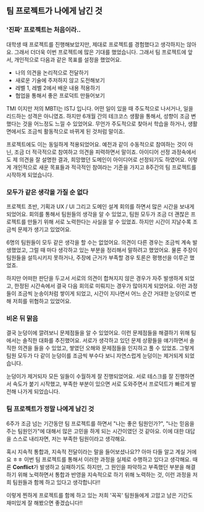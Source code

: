 ## 팀 프로젝트가 나에게 남긴 것

### '진짜' 프로젝트는 처음이라..

대학생 때 프로젝트를 진행해보았지만, 제대로 프로젝트를 경험했다고 생각하지는 않아요. 그래서 더더욱 이번 프로젝트에 많은 기대를 했었습니다. 그래서 팀 프로젝트에 앞서, 개인적으로 다음과 같은 목표를 설정을 했었어요.

* 나의 의견을 논리적으로 전달하기
* 새로운 기술에 주저하지 않고 도전해보기
* 레벨 1, 레벨 2에서 배운 내용 적용하기
* 협업을 통해서 좋은 프로덕트 만들어보기

TMI 이지만 저의 MBTI는 ISTJ 입니다. 어떤 일이 있을 때 주도적으로 나서거나, 일을 리드하는 성격은 아니였죠. 하지만 6개월 간의 테크코스 생활을 통해서, 성향이 조금 변했다는 것을 어느정도 느낄 수 있었어요. 무언가 주도적으로 찾아서 학습을 하거나, 생활면에서도 조금씩 활동적으로 바뀌게 된 것처럼 말이죠.

프로젝트에도 이는 동일하게 적용되었어요. 예전과 같이 수동적으로 참여하는 것이 아닌, 조금 더 적극적으로 참여하고 의견을 피력하면서 말이죠. 아이디어 선정 과정속에서도 제 의견을 잘 설명한 결과, 희망했던 도메인이 아이디어로 선정되기도 하였어요. 이렇게 개인적으로 새운 목표들과 적극적인 참여라는 기준을 가지고 8주간의 팀 프로젝트를 시작하게 되었습니다.


### 모두가 같은 생각을 가질 순 없다

프로젝트 초반, 기획과 UX / UI 그리고 도메인 설계 회의를 하면서 많은 시간을 보내게 되었어요. 회의를 통해서 팀원들의 생각을 알 수 있었고, 팀원 모두가 조금 더 괜찮은 프로젝트를 만들기 위해 서로 노력한다는 사실을 알 수 있었죠. 하지만 시간이 지날수록 조금씩 문제가 생기고 있었어요.

6명의 팀원들이 모두 같은 생각을 할 수는 없었어요. 의견이 다른 경우는 조금씩 계속 발생했었고, 그럴 때 마다 생각하고 있는 부분을 정리해서 말하려고 했었어요. 물론 주장이 팀원들을 설득시키지 못하거나, 주장에 근거가 부족할 경우 토론은 평행선을 이루곤 했었죠.

하지만 어떠한 판단을 두고서 서로의 의견이 합쳐지지 않은 경우가 자주 발생하게 되었고, 한정된 시간속에서 결국 다음 회의로 미뤄지는 경우가 많아지게 되었어요. 이런 과정들이 조금씩 눈송이처럼 쌓이게 되었고, 시간이 지나면서 어느 순간 거대한 눈덩이로 변해 저희를 위협하고 있었어요.


### 비온 뒤 맑음

결국 눈덩이에 깔려보니 문제점들을 알 수 있었어요. 이런 문제점들을 해결하기 위해 팀에서는 솔직한 대화를 추진했어요. 서로가 생각하고 있던 문제 상황들을 얘기하면서 솔직한 의견을 들을 수 있었고, 쌓였던 오해와 문제점들을 인지하고 풀 수 있었죠. 그렇게 팀원 모두가 다 같이 눈덩이를 조금씩 부수다 보니 자연스럽게 눈덩이는 제거되게 되었습니다.

눈덩이가 제거되자 모든 일들이 수월하게 잘 진행되었어요. 서로 테스크를 잘 진행하면서 속도가 붙기 시작했고, 부족한 부분이 있으면 서로 도와주면서 프로덕트가 빠르게 발전해 나가게 되었습니다.


### 팀 프로젝트가 정말 나에게 남긴 것

6주가 조금 넘는 기간동안 팀 프로젝트를 하면서 "나는 좋은 팀원인가?", "나는 믿음을 주는 팀원인가"에 대해서 많은 고민을 하게 되는 시간이였던 것 같아요. 이에 대한 대답을 스스로 내리자면, 저는 부족한 팀원이라고 생각해요. 

혹시 지속적 통합과, 지속적 전달이라는 말을 들어보셨나요?? 아마 다들 알고 계실 거에요 ㅎㅎ 이번 팀 프로젝트를 통해서 이러한 과정을 실제로 수행하고 있다고 생각해요. 때론 **Conflict**가 발생하고 실패하기도 하지만, 그 원인을 파악하고 부족했던 부분을 해결하기 위해 노력하면서 통합과 반영을 지속적으로 하기 위해 노력하는 것, 이런 과정을 저희 팀원들과 함께 하고 있다고 생각합니다!!

이렇게 찐하게 프로젝트를 함께 하고 있는 저희 '꼭꼭' 팀원들에게 고맙고 남은 기간도 재미있게 잘 해봤으면 좋겠습니다!!
